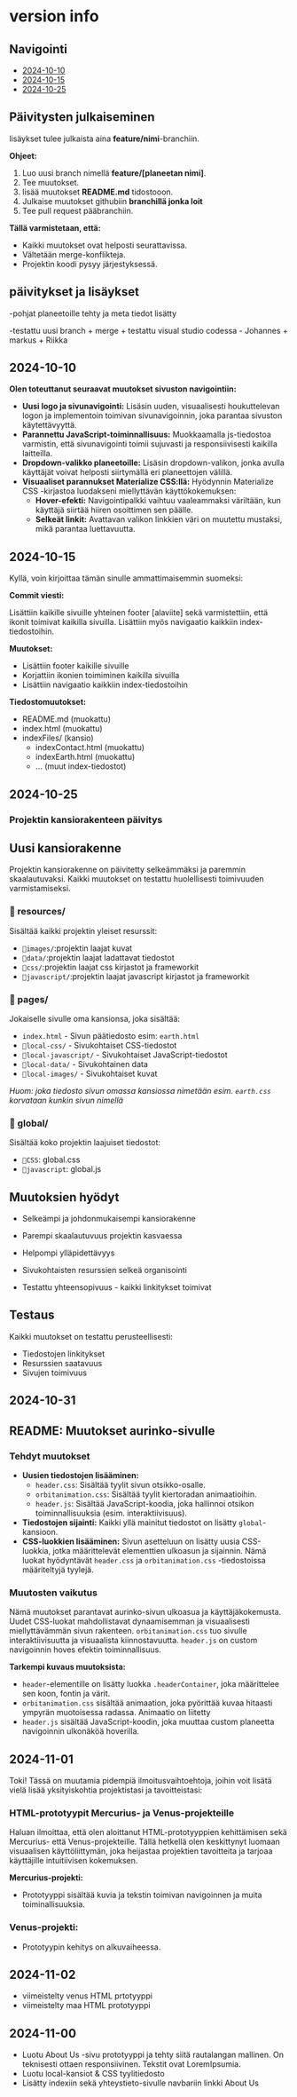 # version info

## Navigointi

* [2024-10-10](#2024-10-10)
* [2024-10-15](#2024-10-15)
* [2024-10-25](#2024-10-25)

## Päivitysten julkaiseminen

lisäykset tulee julkaista aina **feature/nimi**-branchiin.

**Ohjeet:**

1. Luo uusi branch nimellä **feature/[planeetan nimi]**.
2. Tee muutokset.
3. lisää muutokset **README.md** tidostooon.
4. Julkaise muutokset githubiin **branchillä jonka loit**
5. Tee pull request pääbranchiin.

**Tällä varmistetaan, että:**

* Kaikki muutokset ovat helposti seurattavissa.
* Vältetään merge-konflikteja.
* Projektin koodi pysyy järjestyksessä.

## päivitykset ja lisäykset

-pohjat planeetoille tehty ja meta tiedot lisätty

-testattu uusi branch + merge + testattu visual studio codessa - Johannes + markus + Riikka

## 2024-10-10

**Olen toteuttanut seuraavat muutokset sivuston navigointiin:**

* **Uusi logo ja sivunavigointi:** Lisäsin uuden, visuaalisesti houkuttelevan logon ja implementoin toimivan sivunavigoinnin, joka parantaa sivuston käytettävyyttä.
* **Parannettu JavaScript-toiminnallisuus:** Muokkaamalla js-tiedostoa varmistin, että sivunavigointi toimii sujuvasti ja responsiivisesti kaikilla laitteilla.
* **Dropdown-valikko planeetoille:** Lisäsin dropdown-valikon, jonka avulla käyttäjät voivat helposti siirtymällä eri planeettojen välillä.
* **Visuaaliset parannukset Materialize CSS:llä:** Hyödynnin Materialize CSS -kirjastoa luodakseni miellyttävän käyttökokemuksen:
  * **Hover-efekti:** Navigointipalkki vaihtuu vaaleammaksi väriltään, kun käyttäjä siirtää hiiren osoittimen sen päälle.
  * **Selkeät linkit:** Avattavan valikon linkkien väri on muutettu mustaksi, mikä parantaa luettavuutta.

## 2024-10-15

Kyllä, voin kirjoittaa tämän sinulle ammattimaisemmin suomeksi:

**Commit viesti:**

Lisättiin kaikille sivuille yhteinen footer [alaviite] sekä varmistettiin, että ikonit toimivat kaikilla sivuilla. Lisättiin myös navigaatio kaikkiin index-tiedostoihin.

**Muutokset:**

* Lisättiin footer kaikille sivuille
* Korjattiin ikonien toimiminen kaikilla sivuilla
* Lisättiin navigaatio kaikkiin index-tiedostoihin

**Tiedostomuutokset:**

* README.md (muokattu)
* index.html (muokattu)
* indexFiles/ (kansio)
  * indexContact.html (muokattu)
  * indexEarth.html (muokattu)
  * ... (muut index-tiedostot)

## 2024-10-25

### Projektin kansiorakenteen päivitys

## Uusi kansiorakenne

Projektin kansiorakenne on päivitetty selkeämmäksi ja paremmin skaalautuvaksi. Kaikki muutokset on testattu huolellisesti toimivuuden varmistamiseksi.

### 📁 resources/

Sisältää kaikki projektin yleiset resurssit:

* `📁images/`:projektin laajat kuvat
* `📁data/`:projektin laajat ladattavat tiedostot
* `📁css/`:projektin laajat css kirjastot ja frameworkit
* `📁javascript/`:projektin laajat javascript kirjastot ja frameworkit

### 📁 pages/

Jokaiselle sivulle oma kansionsa, joka sisältää:

* `index.html` - Sivun päätiedosto esim: `earth.html`
* `📁local-css/` - Sivukohtaiset CSS-tiedostot
* `📁local-javascript/` - Sivukohtaiset JavaScript-tiedostot
* `📁local-data/` - Sivukohtainen data
* `📁local-images/` - Sivukohtaiset kuvat

*Huom: joka tiedosto sivun omassa kansiossa nimetään esim. `earth.css` korvataan kunkin sivun nimellä*

### 📁 global/

Sisältää koko projektin laajuiset tiedostot:

* `📁CSS`: global.css
* `📁javascript`: global.js

## Muutoksien hyödyt

* Selkeämpi ja johdonmukaisempi kansiorakenne

* Parempi skaalautuvuus projektin kasvaessa
* Helpompi ylläpidettävyys
* Sivukohtaisten resurssien selkeä organisointi
* Testattu yhteensopivuus - kaikki linkitykset toimivat

## Testaus

Kaikki muutokset on testattu perusteellisesti:

* Tiedostojen linkitykset
* Resurssien saatavuus
* Sivujen toimivuus

## 2024-10-31

## README: Muutokset aurinko-sivulle

### Tehdyt muutokset

* **Uusien tiedostojen lisääminen:**
  * `header.css`: Sisältää tyylit sivun otsikko-osalle.
  * `orbitanimation.css`: Sisältää tyylit kiertoradan animaatioihin.
  * `header.js`: Sisältää JavaScript-koodia, joka hallinnoi otsikon toiminnallisuuksia (esim. interaktiivisuus).
* **Tiedostojen sijainti:** Kaikki yllä mainitut tiedostot on lisätty `global`-kansioon.
* **CSS-luokkien lisääminen:** Sivun asetteluun on lisätty uusia CSS-luokkia, jotka määrittelevät elementtien ulkoasun ja sijainnin. Nämä luokat hyödyntävät `header.css` ja `orbitanimation.css` -tiedostoissa määriteltyjä tyylejä.

### Muutosten vaikutus

Nämä muutokset parantavat aurinko-sivun ulkoasua ja käyttäjäkokemusta. Uudet CSS-luokat mahdollistavat dynaamisemman ja visuaalisesti miellyttävämmän sivun rakenteen. `orbitanimation.css` tuo sivulle interaktiivisuutta ja visuaalista kiinnostavuutta. `header.js` on custom navigoinnin hoves efektin toiminnallisuus.

**Tarkempi kuvaus muutoksista:**

* `header`-elementille on lisätty luokka `.headerContainer`, joka määrittelee sen koon, fontin ja värit.
* `orbitanimation.css` sisältää animaation, joka pyörittää kuvaa hitaasti ympyrän muotoisessa radassa. Animaatio on liitetty
* `header.js` sisältää JavaScript-koodin, joka muuttaa custom planeetta navigoinnin ulkonäköä hoverilla.

## 2024-11-01

Toki! Tässä on muutamia pidempiä ilmoitusvaihtoehtoja, joihin voit lisätä vielä lisää yksityiskohtia projektistasi ja tavoitteistasi:

### **HTML-prototyypit Mercurius- ja Venus-projekteille**

Haluan ilmoittaa, että olen aloittanut HTML-prototyyppien kehittämisen sekä Mercurius- että Venus-projekteille. Tällä hetkellä olen keskittynyt luomaan visuaalisen käyttöliittymän, joka heijastaa projektien tavoitteita ja tarjoaa käyttäjille intuitiivisen kokemuksen.

**Mercurius-projekti:**

* Prototyyppi sisältää kuvia ja tekstin toimivan navigoinnen ja muita toiminallisuuksia.

### **Venus-projekti:**

* Prototyypin kehitys on alkuvaiheessa.

## 2024-11-02

* viimeistelty venus HTML prtotyyppi
* viimeistelty maa HTML prototyyppi


## 2024-11-00

* Luotu About Us -sivu prototyyppi ja tehty siitä rautalangan mallinen. On teknisesti ottaen responsiivinen. Tekstit ovat LoremIpsumia.
* Luotu local-kansiot & CSS tyylitiedosto
* Lisätty indexiin sekä yhteystieto-sivulle navbariin linkki About Us